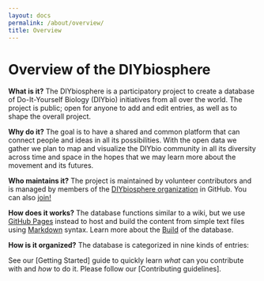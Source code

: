 ```yaml
---
layout: docs
permalink: /about/overview/
title: Overview
---
```


# Overview of the DIYbiosphere
**What is it?**
The DIYbiosphere is a participatory project to create a database of Do-It-Yourself Biology (DIYbio) initiatives from all over the world. The project is public; open for anyone to add and edit entries, as well as to shape the overall project.

**Why do it?**
The goal is to have a shared and common platform that can connect people and ideas in all its possibilities. With the open data we gather we plan to map and visualize the DIYbio community in all its diversity across time and space in the hopes that we may learn more about the movement and its futures.

**Who maintains it?**
The project is maintained by volunteer contributors and is managed by members of the [DIYbiosphere organization] in GitHub. You can also [join!]

**How does it works?**
The database functions similar to a wiki, but we use [GitHub Pages] instead to host and build the content from simple text files using [Markdown] syntax. Learn more about the [Build] of the database.

**How is it organized?**
The database is categorized in nine kinds of entries:




See our [Getting Started] guide to quickly learn _what_ can you contribute with and _how_ to do it. Please follow our [Contributing guidelines].

[DIYbiosphere organization]: #
[join!]: #
[GitHub Pages]: #
[Markdown]: #
[Build]: #
[Database]: #
[Documentation]: #

